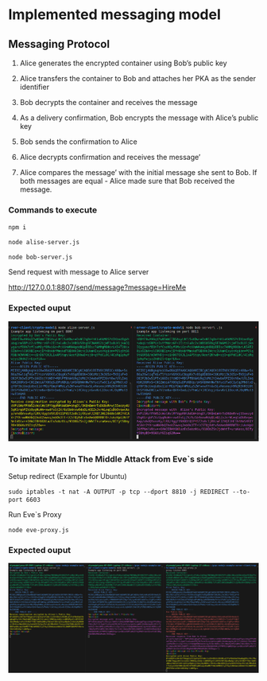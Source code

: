 # Implemented messaging model

## Messaging Protocol
1) Alice generates the encrypted container using Bob’s public key

2) Alice transfers the container to Bob and attaches her PKA as the sender identifier

3) Bob decrypts the container and receives the message

4) As a delivery confirmation, Bob encrypts the message with Alice’s public key 

5) Bob sends the confirmation to Alice

6) Alice decrypts confirmation and receives the message’

7) Alice compares the message’ with the initial message she sent to Bob. If both messages are equal - Alice made sure that Bob received the message.

### Commands to execute
```
npm i
```

```
node alise-server.js
```

```
node bob-server.js
```

Send request with message to Alice server

http://127.0.0.1:8807/send/message?message=HireMe

### Expected ouput
![](/img/2023-06-21_16-56.png "Test")

### To imitate Man In The Middle Attack from Eve`s side
Setup redirect (Example for Ubuntu)

```
sudo iptables -t nat -A OUTPUT -p tcp --dport 8810 -j REDIRECT --to-port 6603
```

Run Eve`s Proxy

```
node eve-proxy.js
```

### Expected ouput
![](/img/2023-06-21_17-25.png "Test")

